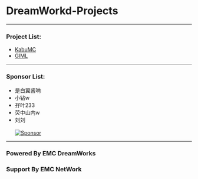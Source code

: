 # DreamWorkd-Projects
------------
### Project List:
- [KabuMC](KabuMC)
- [GIML](GIML)
------------
### Sponsor List:
- 是白翼酱呐
- 小钻w
- 孖叶233
- 荧中山内w
- 刘刘
<br><br>
[![Sponsor](https://img.shields.io/badge/Sponsor%20-EMC%20DreamWorks-green?style=for-the-badge)]({https://afdian.net/@Ely_Official})
------------
### Powered By EMC DreamWorks
### Support By EMC NetWork
